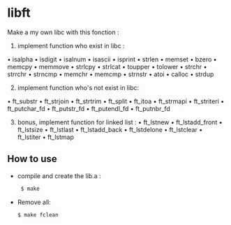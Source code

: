 # libft

Make a my own libc with this fonction :

1. implement function who exist in libc :

• isalpha
• isdigit
• isalnum
• isascii
• isprint
• strlen
• memset
• bzero
• memcpy
• memmove
• strlcpy
• strlcat
• toupper
• tolower
• strchr
• strrchr
• strncmp
• memchr
• memcmp
• strnstr
• atoi
• calloc
• strdup

2. implement function who's not exist in libc:

• ft_substr
• ft_strjoin
• ft_strtrim
• ft_split
• ft_itoa
• ft_strmapi
• ft_striteri
• ft_putchar_fd
• ft_putstr_fd
• ft_putendl_fd
• ft_putnbr_fd

3. bonus, implement function for linked list :
• ft_lstnew
• ft_lstadd_front
• ft_lstsize
• ft_lstlast
• ft_lstadd_back
• ft_lstdelone
• ft_lstclear
• ft_lstiter
• ft_lstmap

## How to use

- compile and create the lib.a :

  ```sh
   $ make
   ```

- Remove all:

	```sh
	$ make fclean
	```
